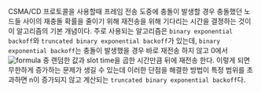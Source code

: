 CSMA/CD 프로토콜을 사용할때 프레임 전송 도중에 충돌이 발생할 경우 충돌했던 노드들 사이의 재충돌 확률을 줄이기 위해 재전송을 위해 기다리는 시간을 결졍하는 것이 이 알고리즘의 기본 개념이다. 주로 사용되는 알고리즘은 `binary exponential backoff`와 `truncated binary exponential backoff`가 있는데, `binary exponential backoff`는 충돌이 발생했을 경우 바로 재전송 하지 않고 0에서 ![formula](https://render.githubusercontent.com/render/math?math=2^n-1) 중 랜덤한 값과 slot time을 곱한 시간만큼 뒤에 재전송 한다.  이렇게 되면 무한하게 증가하는 문제가 생길 수 있는데 이러한 단점을 해결한 방법이 특정 범위를 초과하면 n이 증가되지 않고 계산되는 `truncated binary exponential backoff`다.